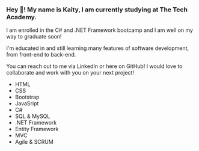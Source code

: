 ### Hey :wave:! My name is Kaity, I am currently studying at The Tech Academy.

I am enrolled in the C# and .NET Framework bootcamp and I am well on my way to graduate soon!

I'm educated in and still learning many features of software development, from front-end to back-end. 

You can reach out to me via LinkedIn or here on GitHub! I would love to collaborate and work with you on your next project!

- HTML
- CSS
- Bootstrap
- JavaSript
- C#
- SQL & MySQL
- .NET Framework
- Entity Framework
- MVC
- Agile & SCRUM
